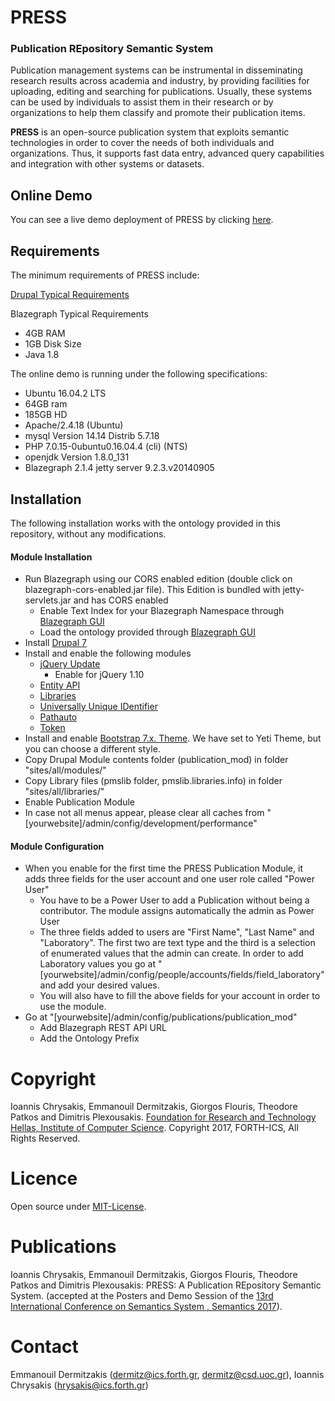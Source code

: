 # PRESS
### Publication REpository Semantic System

Publication management systems can be instrumental in disseminating research results across academia and industry, by providing facilities for uploading, editing and searching for publications. Usually, these systems can be used by individuals to assist them in their research or by organizations to help them classify and promote their publication items.

**PRESS** is an open-source publication system that exploits semantic technologies in order to cover the needs of both individuals and organizations. Thus, it supports fast data entry, advanced query capabilities and integration with other systems or datasets.

## Online Demo

You can see a live demo deployment of PRESS by clicking [here](http://www.ics.forth.gr/isl/PressDemo/).

## Requirements

The minimum requirements of PRESS include:

[Drupal Typical Requirements](https://www.drupal.org/docs/7/system-requirements)

Blazegraph Typical Requirements
* 4GB RAM
* 1GB Disk Size
* Java 1.8


The online demo is running under the following specifications:

* Ubuntu 16.04.2 LTS
* 64GB ram
* 185GB HD
* Apache/2.4.18 (Ubuntu)
* mysql  Version 14.14 Distrib 5.7.18
* PHP 7.0.15-0ubuntu0.16.04.4 (cli) (NTS)
* openjdk Version 1.8.0_131
* Blazegraph 2.1.4 jetty server 9.2.3.v20140905

## Installation

The following installation works with the ontology provided in this repository, without any modifications.

#### Module Installation

* Run Blazegraph using our CORS enabled edition (double click on blazegraph-cors-enabled.jar file). This Edition is bundled with jetty-servlets.jar and has CORS enabled
  * Enable Text Index for your Blazegraph Namespace through [Blazegraph GUI](http://localhost:9999/blazegraph/#namespaces)
  * Load the ontology provided through [Blazegraph GUI](http://localhost:9999/blazegraph/#update)
* Install [Drupal 7](https://www.drupal.org/docs/7/install)
* Install and enable the following modules
  * [jQuery Update](https://www.drupal.org/project/jquery_update)
    * Enable for jQuery 1.10
  * [Entity API](https://www.drupal.org/project/entity)
  * [Libraries](https://www.drupal.org/project/libraries)
  * [Universally Unique IDentifier](https://www.drupal.org/project/uuid)
  * [Pathauto](https://www.drupal.org/project/pathauto)
  * [Token](https://www.drupal.org/project/token)
* Install and enable [Bootstrap 7.x. Theme](https://www.drupal.org/project/bootstrap). We have set to Yeti Theme, but you can   choose a different style.
* Copy Drupal Module contents folder (publication_mod) in folder "sites/all/modules/"
* Copy Library files (pmslib folder, pmslib.libraries.info) in folder "sites/all/libraries/"
* Enable Publication Module
* In case not all menus appear, please clear all caches from "[yourwebsite]/admin/config/development/performance"

#### Module Configuration

* When you enable for the first time the PRESS Publication Module, it adds three fields for the user account and one user role called "Power User"
  * You have to be a Power User to add a Publication without being a contributor. The module assigns automatically the admin as Power User
  * The three fields added to users are "First Name", "Last Name" and "Laboratory". The first two are text type and the third is a selection of enumerated values that the admin can create. In order to add Laboratory values you go at "[yourwebsite]/admin/config/people/accounts/fields/field_laboratory" and add your desired values.
  * You will also have to fill the above fields for your account in order to use the module.
* Go at "[yourwebsite]/admin/config/publications/publication_mod"
  * Add Blazegraph REST API URL
  * Add the Ontology Prefix


# Copyright
Ioannis Chrysakis, Emmanouil Dermitzakis, Giorgos Flouris, Theodore Patkos and Dimitris Plexousakis.
[Foundation for Research and Technology Hellas, Institute of Computer Science](http://www.ics.forth.gr/).
Copyright 2017, FORTH-ICS, All Rights Reserved.

# Licence
Open source under [MIT-License](https://github.com/isl/press/blob/master/MIT-License.pdf).

# Publications
Ioannis Chrysakis, Emmanouil Dermitzakis, Giorgos Flouris, Theodore Patkos and Dimitris Plexousakis: PRESS: A Publication REpository Semantic System. (accepted at the Posters and Demo Session of the [13rd International Conference on Semantics System , Semantics 2017](https://2017.semantics.cc/)).

# Contact
Emmanouil Dermitzakis (dermitz@ics.forth.gr, dermitz@csd.uoc.gr),
Ioannis Chrysakis (hrysakis@ics.forth.gr)
